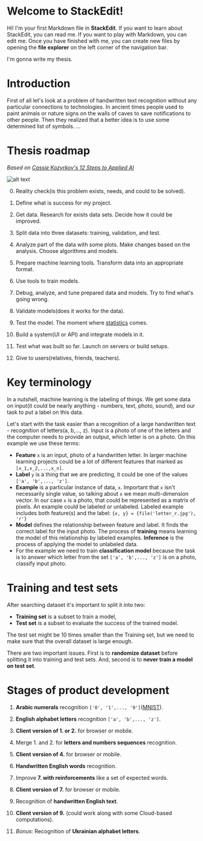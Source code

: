 # Welcome to StackEdit!

Hi! I'm your first Markdown file in **StackEdit**. If you want to learn about StackEdit, you can read me. If you want to play with Markdown, you can edit me. Once you have finished with me, you can create new files by opening the **file explorer** on the left corner of the navigation bar.

I'm gonna write my thesis.


# Introduction
First of all let's look at a problem of handwritten text recognition without any particular connections to technologies. In ancient times people used to paint animals or nature signs on the walls of caves to save notifications to other people. Then they realized that a better idea is to use some determined list of symbols. ...

# Thesis roadmap

*Based on [Cassie Kozyrkov's 12 Steps to Applied AI](https://medium.com/swlh/12-steps-to-applied-ai-2fdad7fdcdf3)*

![alt text](https://miro.medium.com/max/1400/1*DWpwjk-yqNliqQlkqBKfUw.jpeg)

0. Reality check(is this problem exists, needs, and could to be solved).

1. Define what is success for my project.

2. Get data. Research for exists data sets. Decide how it could be improved.

3. Split data into three datasets: training, validation, and test.

4. Analyze part of the data with some plots. Make changes based on the analysis. Choose algorithms and models.

5. Prepare machine learning tools. Transform data into an appropriate format.

6. Use tools to train models.

7. Debug, analyze, and tune prepared data and models. Try to find what's going wrong.

8. Validate models(does it works for the data).

9. Test the model. The moment where [statistics](https://towardsdatascience.com/statistics-for-people-in-a-hurry-a9613c0ed0b) comes.

10. Build a system(UI or API) and integrate models in it.

11. Test what was built so far. Launch on servers or build setups.

12. Give to users(relatives, friends, teachers).

# Key terminology
In a nutshell, machine learning is the labeling of things. We get some data on input(it could be nearly anything - numbers, text, photo, sound), and our task to put a label on this data.

Let's start with the task easier than a recognition of a large handwritten text - recognition of letters(a, b,..., z). Input is a photo of one of the letters and the computer needs to provide an output, which letter is on a photo. On this example we use these terms:

* **Feature** `x` is an input, photo of a handwritten letter. In larger machine learning projects could be a lot of different features that marked as `[x_1,x_2,...,x_n]`.
* **Label** `y` is a thing that we are predicting, it could be one of the values `['a', 'b',..., 'z']`.
* **Example** is a particular instance of data, `x`. Important that `x` isn't necessarily single value, so talking about `x` we mean multi-dimension vector. In our case `x` is a photo, that could be represented as a matrix of pixels. An example could be labeled or unlabeled. Labeled example includes both feature(s) and the label: `{x, y} = {file('letter_r.jpg'), 'r'}`
* **Model** defines the relationship between feature and label. It finds the correct label for the input photo. The process of **training** means learning the model of this relationship by labeled examples. **Inference** is the process of applying the model to unlabeled data.
* For the example we need to train **classification model** because the task is to answer which letter from the set `['a', 'b',..., 'z']` is on a photo, classify input photo.

# Training and test sets
After searching dataset it's important to split it into two:

* **Training set** is a subset to train a model,
* **Test set** is a subset to evaluate the success of the trained model.

The test set might be 10 times smaller than the Training set, but we need to make sure that the overall dataset is large enough.

There are two important issues. First is to **randomize dataset** before splitting it into training and test sets. And, second is to **never train a model on test set**.

# Stages of product development
1. **Arabic numerals** recognition `['0', '1',..., '9']`([MNIST](http://yann.lecun.com/exdb/mnist/)).

2. **English alphabet letters** recognition `['a', 'b',..., 'z']`.

3. **Client version of 1. or 2.** for browser or mobile.

4. Merge 1. and 2. for **letters and numbers sequences** recognition.

5. **Client version of 4.** for browser or mobile.

6. **Handwritten English words** recognition.

7. Improve **7. with reinforcements** like a set of expected words.

8. **Client version of 7.** for browser or mobile.

9. Recognition of **handwritten English text**.

10. **Client version of 9.** (could work along with some Cloud-based computations).

11. *Bonus*: Recognition of **Ukrainian alphabet letters**.
<!--stackedit_data:
eyJoaXN0b3J5IjpbMTA5Nzg4MzU4N119
-->